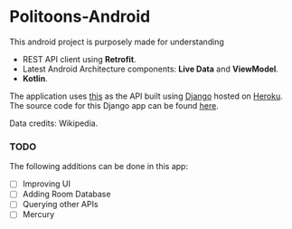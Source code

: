 # Politoons-Android

This android project is purposely made for understanding
* REST API client using **Retrofit**.
* Latest Android Architecture components: **Live Data** and **ViewModel**.
* **Kotlin**.

The application uses [this](https://politoons.herokuapp.com/myapp/api/)
as the API built using [Django](https://www.djangoproject.com/) hosted
on [Heroku](https://www.heroku.com/home). The source code for this
Django app can be found [here](https://github.com/dev-ritik/politoons).

Data credits: Wikipedia.

### TODO
The following additions can be done in this app:
- [ ] Improving UI
- [ ] Adding Room Database
- [ ] Querying other APIs
- [ ] Mercury
